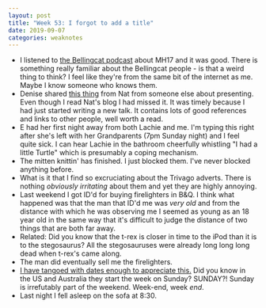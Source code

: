 ```yaml
---
layout: post
title: "Week 53: I forgot to add a title"
date: 2019-09-07
categories: weaknotes
---
```


* I listened to [the Bellingcat podcast](https://www.bellingcat.com/resources/podcasts/2019/07/17/mh17-episode-guide-1/) about MH17 and it was good. There is something really familiar about the Bellingcat people - is that a weird thing to think? I feel like they're from the same bit of the internet as me. Maybe I know someone who knows them.
* Denise shared [this thing](https://thefractionatingcolumn.com/2014/10/21/thoughts-on-presenting/) from Nat from someone else about presenting. Even though I read Nat's blog I had missed it. It was timely because I had just started writing a new talk. It contains lots of good references and links to other people, well worth a read.
* E had her first night away from both Lachie and me. I'm typing this right after she's left with her Grandparents (7pm Sunday night) and I feel quite sick. I can hear Lachie in the bathroom cheerfully whistling "I had a little Turtle" which is presumably a coping mechanism.
* The mitten knittin' has finished. I just blocked them. I've never blocked anything before.
* What is it that I find so excruciating about the Trivago adverts. There is nothing _obviously irritating_ about them and yet they are highly annoying.
* Last weekend I got ID'd for buying firelighters in B&Q. I think what happened was that the man that ID'd me was _very old_ and from the distance with which he was observing me I seemed as young as an 18 year old in the same way that it's difficult to judge the distance of two things that are both far away.
* Related: Did you know that the t-rex is closer in time to the iPod than it is to the stegosaurus? All the stegosauruses were already long long long dead when t-rex's came along.
* The man did eventually sell me the firelighters.
* [I have tangoed with dates enough to appreciate this.](http://yourcalendricalfallacyis.com/) Did you know in the US and Australia they start the week on Sunday? SUNDAY?! Sunday is irrefutably part of the weekend. Week-end, week _end_.
* Last night I fell asleep on the sofa at 8:30.
